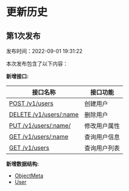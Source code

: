 # 更新历史

## 第1次发布

发布时间：2022-09-01 19:31:22

本次发布包含了以下内容：

**新增接口:**

| 接口名称                                                      | 接口功能     |
| ------------------------------------------------------------- | ------------ |
| [POST /v1/users](./user.md#)                                  | 创建用户     |
| [DELETE /v1/users/:name](./user.md#删除用户)                  | 删除用户     |
| [PUT /v1/users/:name/](./user.md#修改用户属性)                | 修改用户属性 |
| [GET /v1/users/:name](./user.md#查询用户信息)                 | 查询用户信息 |
| [GET /v1/users](./user.md#查询用户列表)                       | 查询用户列表 |

**新增数据结构:**

- [ObjectMeta](./struct.md#ObjectMeta)
- [User](./struct.md#User)

